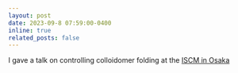 ```yaml
---
layout: post
date: 2023-09-8 07:59:00-0400
inline: true
related_posts: false
---
```


I gave a talk on controlling colloidomer folding at the [ISCM in Osaka](https://ismc2023.jp/welcome.html)
